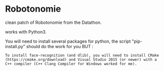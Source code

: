 # Robotonomie

clean patch of Robotonomie from the Datathon.

works with Python3.

You will need to install several packages for python, the script "pip-install.py" should do the work for you BUT :

    To install face-recognition (and dlib), you will need to install CMake (https://cmake.org/download) and Visual Studio 2015 (or newer) with a C++ compiler (C++ Clang Compiler for Windows worked for me).
